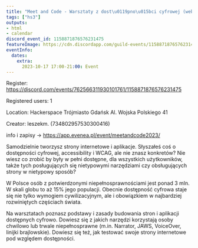 ```yaml
---
title: "Meet and Code - Warsztaty z dost\u0119pno\u015bci cyfrowej (web accessibility)"
tags: ["hs3"]
outputs:
- html
- calendar
discord_event_id: 1158871876576231475
featureImage: https://cdn.discordapp.com/guild-events/1158871876576231475/05b556ba9d99af0a8053b08114f53b5a.png?size=1024
eventInfo:
  dates:
    extra:
      2023-10-17 17:00-21:00: Event
---
```

Register: <https://discord.com/events/762566311930101761/1158871876576231475>

Registered users: 1

Location: Hackerspace Trójmiasto Gdańsk Al. Wojska Polskiego 41

Creator: leszekm. (734802957530300416)

info i zapisy -> https://app.evenea.pl/event/meetandcode2023/

Samodzielnie tworzysz strony internetowe i aplikacje. Słyszałeś coś o dostępności cyfrowej, accessibility i WCAG, ale nie znasz konkretów? Nie wiesz co zrobić by były w pełni dostępne, dla wszystkich użytkowników, także tych posługujących się nietypowymi narzędziami czy obsługujących strony w nietypowy sposób?

W Polsce osób z potwierdzonymi niepełnosprawnościami jest ponad 3 mln. W skali globu to aż 15% jego populacji. Obecnie dostępność cyfrowa staje się nie tylko wymogiem cywilizacyjnym, ale i obowiązkiem w najbardziej rozwiniętych częściach świata.

Na warsztatach poznasz podstawy i zasady budowania stron i aplikacji dostępnych cyfrowo. Dowiesz się z jakich narzędzi korzystają osoby chwilowo lub trwale niepełnosprawne (m.in. Narrator, JAWS, VoiceOver, linijki brajlowskie). Dowiesz się też, jak testować swoje strony internetowe pod względem dostępności.
